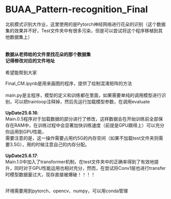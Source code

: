 # BUAA_Pattern-recognition_Final
北航模式识别大作业，这里使用的是Pytorch神经网络进行花朵的识别（这个数据集的效果并不好，Test文件夹中有很多污染，但是可以尝试将这个程序移植到其他数据集上）<br />
<br />
<br />
**数据从老师给的文件里找花朵的那个数据集**<br />
**记得修改对应的文件地址**<br />
<br />
希望能帮到大家<br />

Final_CM.ipynb是用来画图的程序，提供了绘制混淆矩阵的方法<br />
<br />
main.py是主程序，模型的定义和训练都在里面，如果需要单纯的调用模型进行识别，可以把trainloop注释掉，然后先运行加载模型参数，在调用evaluate<br />
<br />
__**UpDate25.6.16**__:  
Main.0.5程序对于加载数据的部分进行了修改，这样数据会在开始训练前全部保存在RAM中，在训练过程中会显著加快训练速度（前提是GPU跟得上）可以充分你运用到GPU性能，<br />
需要注意的是，这一操作需要占用约5G的内存空间（如果不加载test文件夹则需要3.5G），用的时候注意自己的内存分配。<br />
<br />
__**UpDate25.6.17**__:<br />
Main.1.0中加入了transformer机制，在test文件夹中的正确率得到了有效地提升，同时对于GPU性能运用也相对充分，然而，在尝试将Conv1层也进行transfer时模型数据量过大，现存直接被爆破！！！！

<br />
环境需要用到pytorch、opencv、numpy，可以用conda管理

